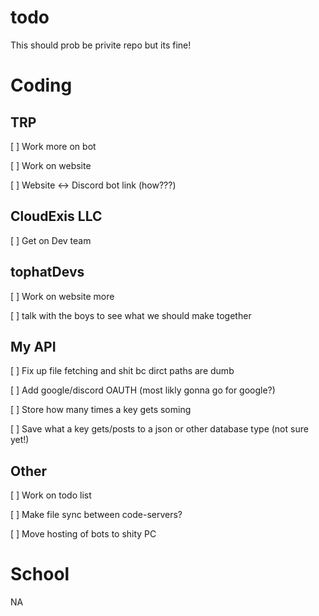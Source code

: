 # todo
This should prob be privite repo but its fine!


# Coding

## TRP
[ ] Work more on bot

[ ] Work on website 

[ ] Website <-> Discord bot link (how???)

## CloudExis LLC
[ ] Get on Dev team

## tophatDevs
[ ] Work on website more

[ ] talk with the boys to see what we should make together

## My API
[ ] Fix up file fetching and shit bc dirct paths are dumb

[ ] Add google/discord OAUTH (most likly gonna go for google?)

[ ] Store how many times a key gets soming

[ ] Save what a key gets/posts to a json or other database type (not sure yet!)


## Other
[ ] Work on todo list

[ ] Make file sync between code-servers?

[ ] Move hosting of bots to shity PC



# School
NA
